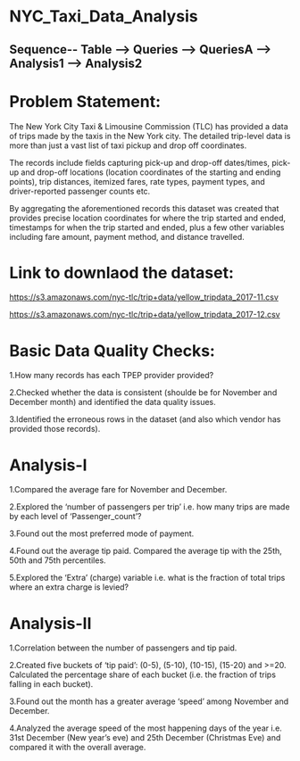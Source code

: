 # NYC_Taxi_Data_Analysis

## Sequence-- Table --> Queries --> QueriesA --> Analysis1 --> Analysis2

# Problem Statement:

The New York City Taxi & Limousine Commission (TLC) has provided a data of trips made by the taxis in the New York city. The detailed trip-level data is more than just a vast list of taxi pickup and drop off coordinates.

The records include fields capturing pick-up and drop-off dates/times, pick-up and drop-off locations (location coordinates of the starting and ending points), trip distances, itemized fares, rate types, payment types, and driver-reported passenger counts etc.

By aggregating the aforementioned records this dataset was created that provides precise location coordinates for where the trip started and ended, timestamps for when the trip started and ended, plus a few other variables including fare amount, payment method, and distance travelled.

# Link to downlaod the dataset:

https://s3.amazonaws.com/nyc-tlc/trip+data/yellow_tripdata_2017-11.csv

https://s3.amazonaws.com/nyc-tlc/trip+data/yellow_tripdata_2017-12.csv

# Basic Data Quality Checks:

1.How many records has each TPEP provider provided?

2.Checked whether the data is consistent (shoulde be for November and December month) and identified the data quality issues.

3.Identified the erroneous rows in the dataset (and also which vendor has provided those records).

# Analysis-I

1.Compared the average fare for November and December.

2.Explored the ‘number of passengers per trip’ i.e. how many trips are made by each level of ‘Passenger_count’?

3.Found out the most preferred mode of payment.

4.Found out the average tip paid. Compared the average tip with the 25th, 50th and 75th percentiles.

5.Explored the ‘Extra’ (charge) variable i.e. what is the fraction of total trips where an extra charge is levied?
# Analysis-II

1.Correlation between the number of passengers and tip paid.

2.Created five buckets of ‘tip paid’: (0-5), (5-10), (10-15), (15-20) and >=20. Calculated the percentage share of each bucket (i.e. the fraction of trips falling in each bucket).

3.Found out the month has a greater average ‘speed’ among November and December.

4.Analyzed the average speed of the most happening days of the year i.e. 31st December (New year’s eve) and 25th December (Christmas Eve) and compared it with the overall average.

